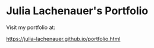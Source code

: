 # Julia Lachenauer's Portfolio

Visit my portfolio at:

https://julia-lachenauer.github.io/portfolio.html
